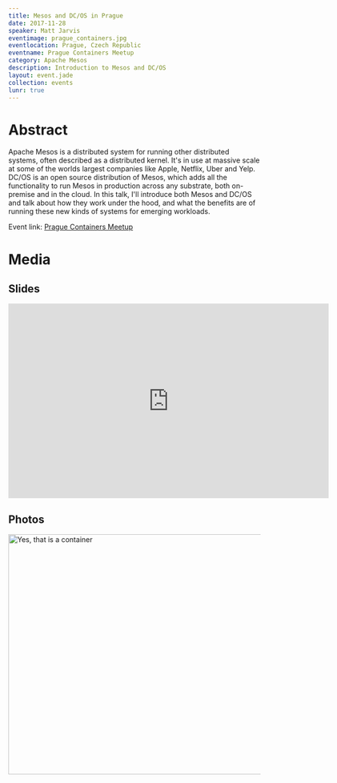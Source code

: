 ```yaml
---
title: Mesos and DC/OS in Prague
date: 2017-11-28
speaker: Matt Jarvis
eventimage: prague_containers.jpg
eventlocation: Prague, Czech Republic
eventname: Prague Containers Meetup
category: Apache Mesos
description: Introduction to Mesos and DC/OS
layout: event.jade
collection: events
lunr: true
---
```


# Abstract

Apache Mesos is a distributed system for running other distributed systems, often described as a distributed kernel. It's in use at massive scale at some of the worlds largest companies like Apple, Netflix, Uber and Yelp. DC/OS is an open source distribution of Mesos, which adds all the functionality to run Mesos in production across any substrate, both on-premise and in the cloud. In this talk, I'll introduce both Mesos and DC/OS and talk about how they work under the hood, and what the benefits are of running these new kinds of systems for emerging workloads. 

Event link: <a href="https://www.meetup.com/Prague-Containers-Meetup/events/244571013">Prague Containers Meetup</a>

# Media
## Slides

<iframe src="https://docs.google.com/presentation/d/1mOG8mqpRL54IYpNHbgvqKJIQ1inwvRclZgl8pH8qlYs/embed?start=false&loop=false&delayms=3000" frameborder="0" width="640" height="389" allowfullscreen="true" mozallowfullscreen="true" webkitallowfullscreen="true"></iframe>

## Photos

<a data-flickr-embed="true"  href="https://www.flickr.com/photos/matt_jarvis/24893648818/in/dateposted/" title="Yes, that is a container"><img src="https://farm5.staticflickr.com/4527/24893648818_3ec07c60d8_z.jpg" width="640" height="480" alt="Yes, that is a container"></a><script async src="//embedr.flickr.com/assets/client-code.js" charset="utf-8"></script>
